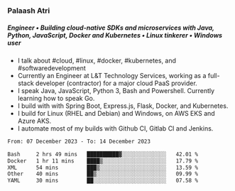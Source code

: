 ### Palaash Atri

##### Engineer • Building cloud-native SDKs and microservices with Java, Python, JavaScript, Docker and Kubernetes • Linux tinkerer • Windows user

- I talk about #cloud, #linux, #docker, #kubernetes, and #softwaredevelopment
- Currently an Engineer at L&T Technology Services, working as a full-stack developer (contractor) for a major cloud PaaS provider.
- I speak Java, JavaScript, Python 3, Bash and Powershell. Currently learning how to speak Go.
- I build with with Spring Boot, Express.js, Flask, Docker, and Kubernetes.
- I build for Linux (RHEL and Debian) and Windows, on AWS EKS and Azure AKS.
- I automate most of my builds with Github CI, Gitlab CI and Jenkins.

<!--
**palaashatri/palaashatri** is a ✨ _special_ ✨ repository because its `README.md` (this file) appears on your GitHub profile.

Here are some ideas to get you started:

- 🔭 I’m currently working on ...
- 🌱 I’m currently learning ...
- 👯 I’m looking to collaborate on ...
- 🤔 I’m looking for help with ...
- 💬 Ask me about ...
- 📫 How to reach me: ...
- 😄 Pronouns: ...
- ⚡ Fun fact: ...
-->

<!--START_SECTION:waka-->

```txt
From: 07 December 2023 - To: 14 December 2023

Bash     2 hrs 49 mins   ██████████▓░░░░░░░░░░░░░░   42.01 %
Docker   1 hr 11 mins    ████▒░░░░░░░░░░░░░░░░░░░░   17.79 %
XML      54 mins         ███▒░░░░░░░░░░░░░░░░░░░░░   13.59 %
Other    40 mins         ██▒░░░░░░░░░░░░░░░░░░░░░░   09.99 %
YAML     30 mins         ██░░░░░░░░░░░░░░░░░░░░░░░   07.58 %
```

<!--END_SECTION:waka-->

